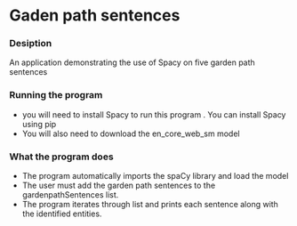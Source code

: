# Gaden path sentences

### Desiption
An application demonstrating the use of Spacy on five garden path sentences

### Running the program

* you will need to install Spacy to run this program . You can install Spacy using pip
* You will also need to download the en_core_web_sm model


### What the program does

* The program automatically imports the spaCy library and load the model
* The user must add the garden path sentences to the gardenpathSentences list.
* The program iterates through list and prints each sentence along with the identified entities.

